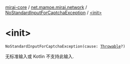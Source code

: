 [mirai-core](../../index.md) / [net.mamoe.mirai.network](../index.md) / [NoStandardInputForCaptchaException](index.md) / [&lt;init&gt;](./-init-.md)

# &lt;init&gt;

`NoStandardInputForCaptchaException(cause: `[`Throwable`](https://kotlinlang.org/api/latest/jvm/stdlib/kotlin/-throwable/index.html)`?)`

无标准输入或 Kotlin 不支持此输入.

